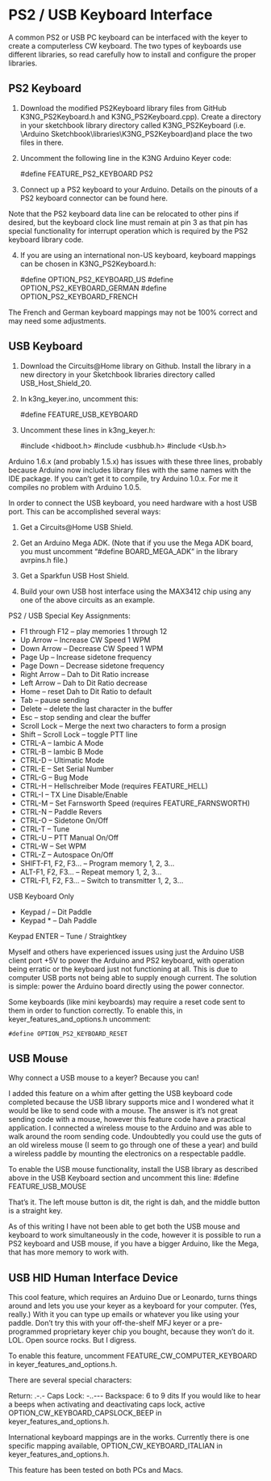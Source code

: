 # PS2 / USB Keyboard Interface

A common PS2 or USB PC keyboard can be interfaced with the keyer to create a computerless CW keyboard.  The two types of keyboards use different libraries, so read carefully how to install and configure the proper libraries.

## PS2 Keyboard

1.  Download the modified PS2Keyboard library files from GitHub K3NG_PS2Keyboard.h and K3NG_PS2Keyboard.cpp).  Create a directory in your sketchbook library directory called K3NG_PS2Keyboard (i.e. \Arduino Sketchbook\libraries\K3NG_PS2Keyboard\)and place the two files in there.

2.  Uncomment the following line in the K3NG Arduino Keyer code:

    #define FEATURE_PS2_KEYBOARD PS2

3.  Connect up a PS2 keyboard to your Arduino.  Details on the pinouts of a PS2 keyboard connector can be found here.

Note that the PS2 keyboard data line can be relocated to other pins if desired, but the keyboard clock line must remain at pin 3 as that pin has special functionality for interrupt operation which is required by the PS2 keyboard library code.

4.  If you are using an international non-US keyboard, keyboard mappings can be chosen in K3NG_PS2Keyboard.h:

    #define OPTION_PS2_KEYBOARD_US
    #define OPTION_PS2_KEYBOARD_GERMAN
    #define OPTION_PS2_KEYBOARD_FRENCH

The French and German keyboard mappings may not be 100% correct and may need some adjustments.

## USB Keyboard

1. Download the Circuits@Home library on Github.  Install the library in a new directory in your Sketchbook libraries directory called USB_Host_Shield_20.

2. In k3ng_keyer.ino, uncomment this:

    #define FEATURE_USB_KEYBOARD

3. Uncomment these lines in k3ng_keyer.h:

    #include <hidboot.h>
    #include <usbhub.h>
    #include <Usb.h>

Arduino 1.6.x (and probably 1.5.x) has issues with these three lines, probably because Arduino now includes library files with the same names with the IDE package.  If you can’t get it to compile, try Arduino 1.0.x.  For me it compiles no problem with Arduino 1.0.5.

In order to connect the USB keyboard, you need hardware with a host USB port.  This can be accomplished several ways:

1. Get a Circuits@Home USB Shield.

2. Get an Arduino Mega ADK.  (Note that if you use the Mega ADK board, you must uncomment “#define BOARD_MEGA_ADK” in the library avrpins.h file.)

3. Get a Sparkfun USB Host Shield.

4.  Build your own USB host interface using the MAX3412 chip using any one of the above circuits as an example.

PS2 / USB Special Key Assignments:

* F1 through F12 – play memories 1 through 12
* Up Arrow – Increase CW Speed 1 WPM
* Down Arrow – Decrease CW Speed 1 WPM
* Page Up – Increase sidetone frequency
* Page Down – Decrease sidetone frequency
* Right Arrow – Dah to Dit Ratio increase
* Left Arrow – Dah to Dit Ratio decrease
* Home – reset Dah to Dit Ratio to default
* Tab – pause sending
* Delete – delete the last character in the buffer
* Esc – stop sending and clear the buffer
* Scroll Lock – Merge the next two characters to form a prosign
* Shift – Scroll Lock – toggle PTT line
* CTRL-A – Iambic A Mode
* CTRL-B – Iambic B Mode
* CTRL-D – Ultimatic Mode
* CTRL-E – Set Serial Number
* CTRL-G – Bug Mode
* CTRL-H – Hellschreiber Mode (requires FEATURE_HELL)
* CTRL-I – TX Line Disable/Enable
* CTRL-M – Set Farnsworth Speed (requires FEATURE_FARNSWORTH)
* CTRL-N – Paddle Revers
* CTRL-O – Sidetone On/Off
* CTRL-T – Tune
* CTRL-U – PTT Manual On/Off
* CTRL-W – Set WPM
* CTRL-Z – Autospace On/Off
* SHIFT-F1, F2, F3… – Program memory 1, 2, 3…
* ALT-F1, F2, F3… – Repeat memory 1, 2, 3…
* CTRL-F1, F2, F3… – Switch to transmitter 1, 2, 3…

USB Keyboard Only

* Keypad /  – Dit Paddle
* Keypad * – Dah Paddle

Keypad ENTER – Tune / Straightkey

Myself and others have experienced issues using just the Arduino USB client port +5V to power the Arduino and PS2 keyboard, with operation being erratic or the keyboard just not functioning at all.  This is due to computer USB ports not being able to supply enough current. The solution is simple: power the Arduino board directly using the power connector.

Some keyboards (like mini keyboards) may require a reset code sent to them in order to function correctly.  To enable this, in keyer_features_and_options.h uncomment:

    #define OPTION_PS2_KEYBOARD_RESET

## USB Mouse

Why connect a USB mouse to a keyer?  Because you can!

I added this feature on a whim after getting the USB keyboard code completed because the USB library supports mice and I wondered what it would be like to send code with a mouse.  The answer is it’s not great sending code with a mouse, however this feature code have  a practical application.  I connected a wireless mouse to the Arduino and was able to walk around the room sending code.  Undoubtedly you could use the guts of an old wireless mouse (I seem to go through one of these a year) and build a wireless paddle by mounting the electronics on a respectable paddle.

To enable the USB mouse functionality, install the USB library as described above in the USB Keyboard section and uncomment this line: #define FEATURE_USB_MOUSE

That’s it.  The left mouse button is dit, the right is dah, and the middle button is a straight key.

As of this writing I have not been able to get both the USB mouse and keyboard to work simultaneously in the code, however it is possible to run a PS2 keyboard and USB mouse, if you have a bigger Arduino, like the Mega, that has more memory to work with.

## USB HID Human Interface Device

This cool feature, which requires an Arduino Due or Leonardo, turns things around and lets you use your keyer as a keyboard for your computer.  (Yes, really.)  With it you can type up emails or whatever you like using your paddle.  Don’t try this with your off-the-shelf MFJ keyer or a pre-programmed proprietary keyer chip you bought, because they won’t do it.  LOL.  Open source rocks.  But I digress.

To enable this feature, uncomment FEATURE_CW_COMPUTER_KEYBOARD in keyer_features_and_options.h.

There are several special characters:

Return:     .-.-
Caps Lock:  -..---
Backspace:  6 to 9 dits
If you would like to hear a beeps when activating and deactivating caps lock, active OPTION_CW_KEYBOARD_CAPSLOCK_BEEP in keyer_features_and_options.h.

International keyboard mappings are in the works.  Currently there is one specific mapping available, OPTION_CW_KEYBOARD_ITALIAN in keyer_features_and_options.h.

This feature has been tested on both PCs and Macs.
